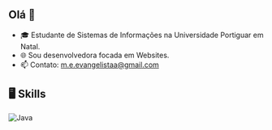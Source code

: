 ## Olá 👋

- 🎓 Estudante de Sistemas de Informações na Universidade Portiguar em Natal.
- 🌐 Sou desenvolvedora focada em Websites.
- 📫 Contato: m.e.evangelistaa@gmail.com

## 🖥️ Skills

![Java](https://img.shields.io/badge/Java-ED8B00?style=for-the-badge&logo=java&logoColor=white)
